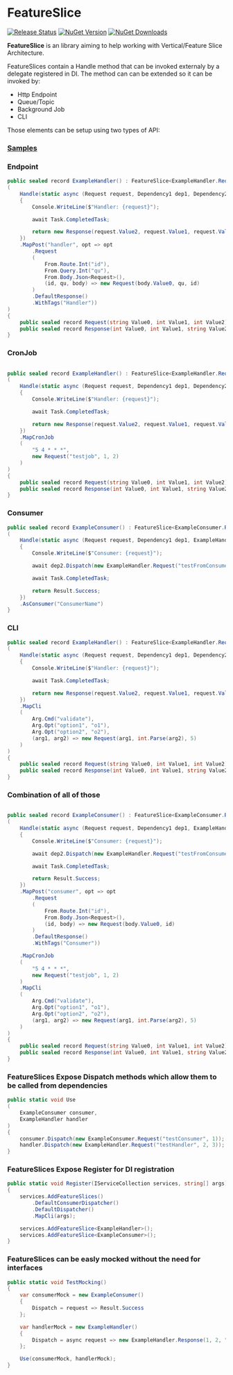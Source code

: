 # FeatureSlice

[![Release Status](https://img.shields.io/github/actions/workflow/status/HubiBoar/FeatureSlice/publish.yml)](https://github.com/HubiBoar/FeatureSlice/actions/workflows/publish.yml)
[![NuGet Version](https://img.shields.io/nuget/v/FeatureSlice)](https://www.nuget.org/packages/FeatureSlice/)
[![NuGet Downloads](https://img.shields.io/nuget/dt/FeatureSlice)](https://www.nuget.org/packages/FeatureSlice/)

**FeatureSlice** is an library aiming to help working with Vertical/Feature Slice Architecture.

FeatureSlices contain a Handle method that can be invoked externaly by a delegate registered in DI.
The method can can be extended so it can be invoked by:
- Http Endpoint
- Queue/Topic
- Background Job
- CLI

Those elements can be setup using two types of API:

### [Samples](src/Samples/Samples.cs)

### Endpoint
```csharp
public sealed record ExampleHandler() : FeatureSlice<ExampleHandler.Request, ExampleHandler.Response>
(
    Handle(static async (Request request, Dependency1 dep1, Dependency2 dep2) =>
    {
        Console.WriteLine($"Handler: {request}");

        await Task.CompletedTask;

        return new Response(request.Value2, request.Value1, request.Value0);
    })
    .MapPost("handler", opt => opt
        .Request
        (
            From.Route.Int("id"),
            From.Query.Int("qu"),
            From.Body.Json<Request>(),
            (id, qu, body) => new Request(body.Value0, qu, id)
        )
        .DefaultResponse()
        .WithTags("Handler"))
)
{
    public sealed record Request(string Value0, int Value1, int Value2);
    public sealed record Response(int Value0, int Value1, string Value2);
}
```

### CronJob
```csharp

public sealed record ExampleHandler() : FeatureSlice<ExampleHandler.Request, ExampleHandler.Response>
(
    Handle(static async (Request request, Dependency1 dep1, Dependency2 dep2) =>
    {
        Console.WriteLine($"Handler: {request}");

        await Task.CompletedTask;

        return new Response(request.Value2, request.Value1, request.Value0);
    })
    .MapCronJob
    (
        "5 4 * * *",
        new Request("testjob", 1, 2)
    )
)
{
    public sealed record Request(string Value0, int Value1, int Value2);
    public sealed record Response(int Value0, int Value1, string Value2);
}
```

### Consumer
```csharp
public sealed record ExampleConsumer() : FeatureSlice<ExampleConsumer.Request>
(
    Handle(static async (Request request, Dependency1 dep1, ExampleHandler dep2) => 
    {
        Console.WriteLine($"Consumer: {request}");

        await dep2.Dispatch(new ExampleHandler.Request("testFromConsumer", 0, 1));

        await Task.CompletedTask;

        return Result.Success;
    })
    .AsConsumer("ConsumerName")
}
```

### CLI
```csharp
public sealed record ExampleHandler() : FeatureSlice<ExampleHandler.Request, ExampleHandler.Response>
(
    Handle(static async (Request request, Dependency1 dep1, Dependency2 dep2) =>
    {
        Console.WriteLine($"Handler: {request}");

        await Task.CompletedTask;

        return new Response(request.Value2, request.Value1, request.Value0);
    })
    .MapCli
    (
        Arg.Cmd("validate"),
        Arg.Opt("option1", "o1"),
        Arg.Opt("option2", "o2"),
        (arg1, arg2) => new Request(arg1, int.Parse(arg2), 5)   
    )
)
{
    public sealed record Request(string Value0, int Value1, int Value2);
    public sealed record Response(int Value0, int Value1, string Value2);
}
```

### Combination of all of those
```csharp

public sealed record ExampleConsumer() : FeatureSlice<ExampleConsumer.Request>
(
    Handle(static async (Request request, Dependency1 dep1, ExampleHandler dep2) => 
    {
        Console.WriteLine($"Consumer: {request}");

        await dep2.Dispatch(new ExampleHandler.Request("testFromConsumer", 0, 1));

        await Task.CompletedTask;

        return Result.Success;
    })
    .MapPost("consumer", opt => opt
        .Request
        (
            From.Route.Int("id"),
            From.Body.Json<Request>(),
            (id, body) => new Request(body.Value0, id)
        )
        .DefaultResponse()
        .WithTags("Consumer"))

    .MapCronJob
    (
        "5 4 * * *",
        new Request("testjob", 1, 2)
    )
    .MapCli
    (
        Arg.Cmd("validate"),
        Arg.Opt("option1", "o1"),
        Arg.Opt("option2", "o2"),
        (arg1, arg2) => new Request(arg1, int.Parse(arg2), 5)   
    )
)
{
    public sealed record Request(string Value0, int Value1, int Value2);
    public sealed record Response(int Value0, int Value1, string Value2);
}
```

### FeatureSlices Expose Dispatch methods which allow them to be called from dependencies
```csharp
public static void Use
(
    ExampleConsumer consumer,
    ExampleHandler handler
)
{
    consumer.Dispatch(new ExampleConsumer.Request("testConsumer", 1));
    handler.Dispatch(new ExampleHandler.Request("testHandler", 2, 3));
}
```

### FeatureSlices Expose Register for DI registration
```csharp
public static void Register(IServiceCollection services, string[] args)
{
    services.AddFeatureSlices()
        .DefaultConsumerDispatcher()
        .DefaultDispatcher()
        .MapCli(args);

    services.AddFeatureSlice<ExampleHandler>();
    services.AddFeatureSlice<ExampleConsumer>();
}
```

### FeatureSlices can be easly mocked without the need for interfaces
```csharp
public static void TestMocking()
{
    var consumerMock = new ExampleConsumer()
    {
        Dispatch = request => Result.Success
    };

    var handlerMock = new ExampleHandler()
    {
        Dispatch = async request => new ExampleHandler.Response(1, 2, "testResponse")
    };

    Use(consumerMock, handlerMock);
}
```